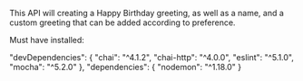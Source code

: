 This API will creating a Happy Birthday greeting, as well as a name, and a custom greeting that can be added according to preference.


Must have installed:


"devDependencies": {
    "chai": "^4.1.2",
    "chai-http": "^4.0.0",
    "eslint": "^5.1.0",
    "mocha": "^5.2.0"
  },
  "dependencies": {
    "nodemon": "^1.18.0"
  }